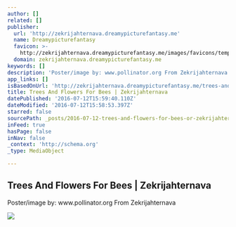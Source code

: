 ```yaml
---
author: []
related: []
publisher:
  url: 'http://zekrijahternava.dreamypicturefantasy.me'
  name: Dreamypicturefantasy
  favicon: >-
    http://zekrijahternava.dreamypicturefantasy.me/images/favicons/template_favicons/penny/sky.ico
  domain: zekrijahternava.dreamypicturefantasy.me
keywords: []
description: 'Poster/image by: www.pollinator.org From Zekrijahternava'
app_links: []
isBasedOnUrl: 'http://zekrijahternava.dreamypicturefantasy.me/trees-and-flowers-for-bees'
title: Trees And Flowers For Bees | Zekrijahternava
datePublished: '2016-07-12T15:59:40.110Z'
dateModified: '2016-07-12T15:58:53.397Z'
starred: false
sourcePath: _posts/2016-07-12-trees-and-flowers-for-bees-or-zekrijahternava.md
inFeed: true
hasPage: false
inNav: false
_context: 'http://schema.org'
_type: MediaObject

---
```

<article style=""><h1>Trees And Flowers For Bees | Zekrijahternava</h1><p>Poster/image by: www.pollinator.org From Zekrijahternava</p><img src="http://58-img.dreamypicturefantasy.me/img/63ef293bd2223da22428d5be3ec2f456" /></article>